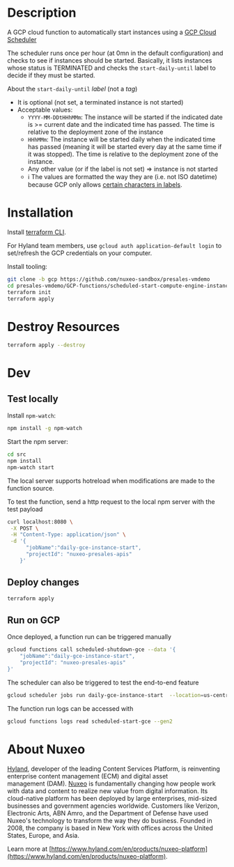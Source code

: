 # Description

A GCP cloud function to automatically start instances using a [GCP Cloud Scheduler](https://console.cloud.google.com/cloudscheduler)

The scheduler runs once per hour (at 0mn in the default configuration) and checks to see if instances should be started. Basically, it lists instances whose status is TERMINATED and checks the `start-daily-until` label to decide if they must be started.

About the `start-daily-until` _label_ (not a _tag_)
* It is optional (not set, a terminated instance is not started)
* Acceptable values:
  * `YYYY-MM-DDtHHhMMm`: The instance will be started if the indicated date is >= current date and the indicated time has passed. The time is relative to the deployment zone of the instance
  * `HHhMMm`: The instance will be started daily when the indicated time has passed (meaning it will be started every day at the same time if it was stopped). The time is relative to the deployment zone of the instance.
  * Any other value (or if the label is not set) => instance is not started
  * ℹ️ The values are formatted the way they are (i.e. not ISO datetime) because GCP only allows [certain characters in labels](https://cloud.google.com/compute/docs/labeling-resources#requirements).


# Installation

Install [terraform CLI](https://developer.hashicorp.com/terraform/tutorials/gcp-get-started/install-cli).

For Hyland team members, use `gcloud auth application-default login` to set/refresh the GCP credentials on your computer.

Install tooling:

```bash
git clone -b gcp https://github.com/nuxeo-sandbox/presales-vmdemo
cd presales-vmdemo/GCP-functions/scheduled-start-compute-engine-instance
terraform init
terraform apply
```

# Destroy Resources

```bash
terraform apply --destroy
```

# Dev
## Test locally

Install `npm-watch`:

```bash
npm install -g npm-watch
```

Start the npm server:

```bash
cd src
npm install
npm-watch start
```

The local server supports hotreload when modifications are made to the function source.

To test the function, send a http request to the local npm server with the test payload

```bash
curl localhost:8080 \
 -X POST \
 -H "Content-Type: application/json" \
 -d '{
      "jobName":"daily-gce-instance-start",
      "projectId": "nuxeo-presales-apis"
    }'
```

## Deploy changes

```bash
terraform apply
```

## Run on GCP

Once deployed, a function run can be triggered manually

```bash
gcloud functions call scheduled-shutdown-gce --data '{
    "jobName":"daily-gce-instance-start",
    "projectId": "nuxeo-presales-apis"
}'
```

The scheduler can also be triggered to test the end-to-end feature

```bash
gcloud scheduler jobs run daily-gce-instance-start  --location=us-central1
```

The function run logs can be accessed with

```bash
gcloud functions logs read scheduled-start-gce --gen2
```

# About Nuxeo

[Hyland](https://www.hyland.com), developer of the leading Content Services Platform, is reinventing enterprise content management (ECM) and digital asset management (DAM). [Nuxeo](https://www.hyland.com/en/products/nuxeo-platform) is fundamentally changing how people work with data and content to realize new value from digital information. Its cloud-native platform has been deployed by large enterprises, mid-sized businesses and government agencies worldwide. Customers like Verizon, Electronic Arts, ABN Amro, and the Department of Defense have used Nuxeo's technology to transform the way they do business. Founded in 2008, the company is based in New York with offices across the United States, Europe, and Asia.

Learn more at [https://www.hyland.com/en/products/nuxeo-platform](https://www.hyland.com/en/products/nuxeo-platform).